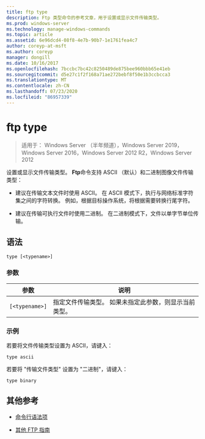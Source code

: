 ```yaml
---
title: ftp type
description: Ftp 类型命令的参考文章，用于设置或显示文件传输类型。
ms.prod: windows-server
ms.technology: manage-windows-commands
ms.topic: article
ms.assetid: 6e96dcd4-08f8-4e7b-90b7-1e1761fea4c7
author: coreyp-at-msft
ms.author: coreyp
manager: dongill
ms.date: 10/16/2017
ms.openlocfilehash: 7bccbc7bc42c8250489de875bee960bbb65e41eb
ms.sourcegitcommit: d5e27c1f2f168a71ae272bebf8f50e1b3ccbcca3
ms.translationtype: MT
ms.contentlocale: zh-CN
ms.lasthandoff: 07/23/2020
ms.locfileid: "86957339"
---
```

# <a name="ftp-type"></a>ftp type

> 适用于： Windows Server （半年频道），Windows Server 2019，Windows Server 2016，Windows Server 2012 R2，Windows Server 2012

设置或显示文件传输类型。 **Ftp**命令支持 ASCII （默认）和二进制图像文件传输类型：

- 建议在传输文本文件时使用 ASCII。 在 ASCII 模式下，执行与网络标准字符集之间的字符转换。 例如，根据目标操作系统，将根据需要转换行尾字符。

- 建议在传输可执行文件时使用二进制。 在二进制模式下，文件以单字节单位传输。

## <a name="syntax"></a>语法

```
type [<typename>]
```

### <a name="parameters"></a>参数

| 参数 | 说明 |
| --------- | ----------- |
| `[<typename>]` | 指定文件传输类型。 如果未指定此参数，则显示当前类型。|

### <a name="examples"></a>示例

若要将文件传输类型设置为 ASCII，请键入：

```
type ascii
```

若要将 "传输文件类型" 设置为 "二进制"，请键入：

```
type binary
```

## <a name="additional-references"></a>其他参考

- [命令行语法项](command-line-syntax-key.md)

- [其他 FTP 指南](/previous-versions/orphan-topics/ws.10/cc756013(v=ws.10))

